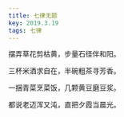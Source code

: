 ```yaml
---
title: 七律无题
key: 2019.3.19
tags: 七律
---
```


摆弄草花剪枯黄，步量石径伴和阳。

三杯米酒求自在，半碗粗茶寻芳香。

一捆青菜烹菜饭，几颗黄豆磨豆浆。

都说老迈浑又沌，直把夕霞当晨光。

</br>

